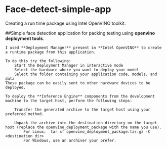 # Face-detect-simple-app
Creating a run time package using Intel OpenVINO toolkit.

##Simple face detection application for packing testing using **openvino deployment tools**.

    I used **Deployment Manager** present in **Intel OpenVINO** to create a runtime package from this application.

    To do this try the following:
        Start the Deployment Manager in interactive mode
        Select the hardware where you want to deploy your model
        Select the folder containing your application code, models, and data 
    These package can be easily sent to other hardware devices to be deployed.

    To deploy the **Inference Engine** components from the development machine to the target host, perform the following steps:

        Transfer the generated archive to the target host using your preferred method.

        Unpack the archive into the destination directory on the target host (replace the openvino_deployment_package with the name you use).
            For Linux:  tar xf openvino_deployment_package.tar.gz -C <destination_dir>
            For Windows, use an archiver your prefer.
